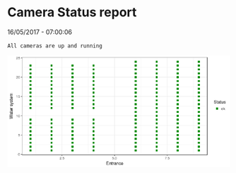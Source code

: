 Camera Status report
================
16/05/2017 - 07:00:06

    All cameras are up and running

![](camreport_files/figure-markdown_github/unnamed-chunk-2-1.png)
